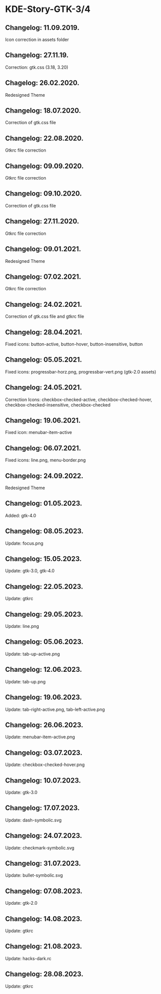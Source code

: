 # KDE-Story-GTK-3/4

Changelog: 11.09.2019.
----------------------

Icon correction in assets folder

Changelog: 27.11.19.
---------------------

Correction: gtk.css (3.18, 3.20)

Chagelog: 26.02.2020.
---------------------

Redesigned Theme

Changelog: 18.07.2020.
----------------------

Correction of gtk.css file

Changelog: 22.08.2020.
----------------------

Gtkrc file correction

Changelog: 09.09.2020.
---------------------

Gtkrc file correction

Changelog: 09.10.2020.
---------------------

Correction of gtk.css file

Changelog: 27.11.2020.
----------------------

Gtkrc file correction

Changelog: 09.01.2021.
----------------------

Redesigned Theme

Changelog: 07.02.2021.
----------------------

Gtkrc file correction

Changelog: 24.02.2021.
----------------------

Correction of gtk.css file and gtkrc file

Changelog: 28.04.2021.
---------------------

Fixed icons: button-active, button-hover, button-insensitive, button

Changelog: 05.05.2021.
----------------------

Fixed icons: progressbar-horz.png, progressbar-vert.png (gtk-2.0 assets)

Changelog: 24.05.2021.
----------------------

Correction Icons: checkbox-checked-active, checkbox-checked-hover, checkbox-checked-insensitive, checkbox-checked

Changelog: 19.06.2021.
----------------------

Fixed icon: menubar-item-active

Changelog: 06.07.2021.
---------------------

Fixed icons: line.png, menu-border.png

Changelog: 24.09.2022.
---------------------

Redesigned Theme


Changelog: 01.05.2023.
---------------------

Added: gtk-4.0

Changelog: 08.05.2023.
---------------------

Update: focus.png

Changelog: 15.05.2023.
---------------------

Update: gtk-3.0, gtk-4.0

Changelog: 22.05.2023.
---------------------

Update: gtkrc

Changelog: 29.05.2023.
---------------------

Update: line.png

Changelog: 05.06.2023.
---------------------

Update: tab-up-active.png

Changelog: 12.06.2023.
---------------------

Update: tab-up.png

Changelog: 19.06.2023.
---------------------

Update: tab-right-active.png, tab-left-active.png

Changelog: 26.06.2023.
---------------------

Update: menubar-item-active.png

Changelog: 03.07.2023.
---------------------

Update: checkbox-checked-hover.png


Changelog: 10.07.2023.
---------------------

Update: gtk-3.0

Changelog: 17.07.2023.
---------------------

Update: dash-symbolic.svg

Changelog: 24.07.2023.
---------------------

Update: checkmark-symbolic.svg


Changelog: 31.07.2023.
---------------------

Update: bullet-symbolic.svg


Changelog: 07.08.2023.
---------------------

Update: gtk-2.0

Changelog: 14.08.2023.
---------------------

Update: gtkrc


Changelog: 21.08.2023.
---------------------

Update: hacks-dark.rc


Changelog: 28.08.2023.
---------------------

Update: gtkrc
